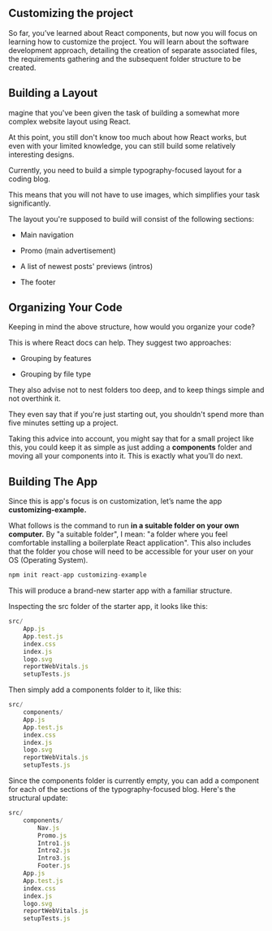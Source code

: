 ## Customizing the project

So far, you’ve learned about React components, but now you will focus on learning how to customize the project. You will learn about the software development approach, detailing the creation of separate associated files, the requirements gathering and the subsequent folder structure to be created.

## Building a Layout
magine that you've been given the task of building a somewhat more complex website layout using React.

At this point, you still don't know too much about how React works, but even with your limited knowledge, you can still build some relatively interesting designs.

Currently, you need to build a simple typography-focused layout for a coding blog.

This means that you will not have to use images, which simplifies your task significantly.

The layout you're supposed to build will consist of the following sections:

- Main navigation 

- Promo (main advertisement)

- A list of newest posts' previews (intros)

- The footer 

## Organizing Your Code

Keeping in mind the above structure, how would you organize your code?

This is where React docs can help. They suggest two approaches:

- Grouping by features 

- Grouping by file type 

They also advise not to nest folders too deep, and to keep things simple and not overthink it.

They even say that if you're just starting out, you shouldn't spend more than five minutes setting up a project.

Taking this advice into account, you might say that for a small project like this, you could keep it as simple as just adding a **components** folder and moving all your components into it. This is exactly what you’ll do next.

## Building The App

Since this is app's focus is on customization, let’s name the app **customizing-example.** 

What follows is the command to run **in a suitable folder on your own computer.** By "a suitable folder", I mean: "a folder where you feel comfortable installing a boilerplate React application". This also includes that the folder you chose will need to be accessible for your user on your OS (Operating System).
```javascript
npm init react-app customizing-example
```
This will produce a brand-new starter app with a familiar structure.

Inspecting the src folder of the starter app, it looks like this:
```javascript
src/
    App.js
    App.test.js
    index.css
    index.js
    logo.svg
    reportWebVitals.js
    setupTests.js
```
Then simply add a components folder to it, like this:
```javascript
src/
    components/
    App.js
    App.test.js
    index.css
    index.js
    logo.svg
    reportWebVitals.js
    setupTests.js
```
Since the components folder is currently empty, you can add a component for each of the sections of the typography-focused blog. Here's the structural update:
```javascript
src/
    components/
        Nav.js
        Promo.js
        Intro1.js
        Intro2.js
        Intro3.js
        Footer.js
    App.js
    App.test.js
    index.css
    index.js
    logo.svg
    reportWebVitals.js
    setupTests.js
```